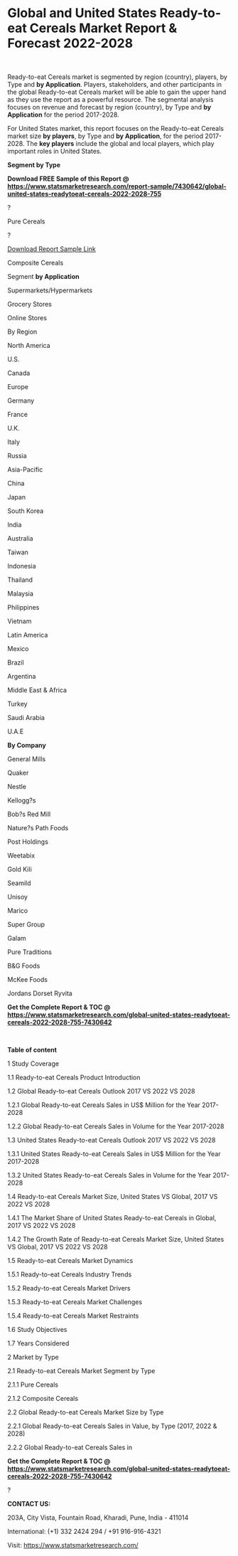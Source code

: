 <h1>Global and United States Ready-to-eat Cereals Market Report & Forecast 2022-2028</h1><br/><p>Ready-to-eat Cereals market is segmented by region (country), players, by Type and <strong>by Application</strong>. Players, stakeholders, and other participants in the global Ready-to-eat Cereals market will be able to gain the upper hand as they use the report as a powerful resource. The segmental analysis focuses on revenue and forecast by region (country), by Type and <strong>by Application</strong> for the period 2017-2028.</p>
 
 
 
 <p>For United States market, this report focuses on the Ready-to-eat Cereals market size <strong>by players</strong>, by Type and <strong>by Application</strong>, for the period 2017-2028. The <strong>key players</strong> include the global and local players, which play important roles in United States.</p>
 
 
 
 <p><strong>Segment by Type</strong></p>
 
 
 
 <div><b>Download FREE Sample of this Report @ <a href="https://www.statsmarketresearch.com/download-free-sample/7430642/global-united-states-readytoeat-cereals-2022-2028-755">https://www.statsmarketresearch.com/report-sample/7430642/global-united-states-readytoeat-cereals-2022-2028-755</a></b></div>
 
 
 
 <p>? </p>
 
 
 
 <p>Pure Cereals</p>
 
 
 
 <p>? </p>
 
 
 
 <p><a href="https://www.statsmarketresearch.com/download-free-sample/7430642/global-united-states-readytoeat-cereals-2022-2028-755">Download Report Sample Link</a></p>
 
 
 
 <p>Composite Cereals</p>
 
 
 
 <p>Segment <strong>by Application</strong></p>
 
 
 
 <p>Supermarkets/Hypermarkets</p>
 
 
 
 <p>Grocery Stores</p>
 
 
 
 <p>Online Stores</p>
 
 
 
 <p>By Region</p>
 
 
 
 <p>North America</p>
 
 
 
 <p>U.S.</p>
 
 
 
 <p>Canada</p>
 
 
 
 <p>Europe</p>
 
 
 
 <p>Germany</p>
 
 
 
 <p>France</p>
 
 
 
 <p>U.K.</p>
 
 
 
 <p>Italy</p>
 
 
 
 <p>Russia</p>
 
 
 
 <p>Asia-Pacific</p>
 
 
 
 <p>China</p>
 
 
 
 <p>Japan</p>
 
 
 
 <p>South Korea</p>
 
 
 
 <p>India</p>
 
 
 
 <p>Australia</p>
 
 
 
 <p>Taiwan</p>
 
 
 
 <p>Indonesia</p>
 
 
 
 <p>Thailand</p>
 
 
 
 <p>Malaysia</p>
 
 
 
 <p>Philippines</p>
 
 
 
 <p>Vietnam</p>
 
 
 
 <p>Latin America</p>
 
 
 
 <p>Mexico</p>
 
 
 
 <p>Brazil</p>
 
 
 
 <p>Argentina</p>
 
 
 
 <p>Middle East & Africa</p>
 
 
 
 <p>Turkey</p>
 
 
 
 <p>Saudi Arabia</p>
 
 
 
 <p>U.A.E</p>
 
 
 
 <p><strong>By Company</strong></p>
 
 
 
 <p>General Mills</p>
 
 
 
 <p>Quaker</p>
 
 
 
 <p>Nestle</p>
 
 
 
 <p>Kellogg?s</p>
 
 
 
 <p>Bob?s Red Mill</p>
 
 
 
 <p>Nature?s Path Foods</p>
 
 
 
 <p>Post Holdings</p>
 
 
 
 <p>Weetabix</p>
 
 
 
 <p>Gold Kili</p>
 
 
 
 <p>Seamild</p>
 
 
 
 <p>Unisoy</p>
 
 
 
 <p>Marico</p>
 
 
 
 <p>Super Group</p>
 
 
 
 <p>Galam</p>
 
 
 
 <p>Pure Traditions</p>
 
 
 
 <p>B&G Foods</p>
 
 
 
 <p>McKee Foods</p>
 
 
 
 <p>Jordans Dorset Ryvita</p>
 
 
 
 <div><b>Get the Complete Report & TOC @ <a href="https://www.statsmarketresearch.com/global-united-states-readytoeat-cereals-2022-2028-755-7430642">https://www.statsmarketresearch.com/global-united-states-readytoeat-cereals-2022-2028-755-7430642</a></b></div>
 
 
 
 <p><br />
 
 <b>Table of content</b></p>
 
 
 
 <p>1 Study Coverage<br />
 
 1.1 Ready-to-eat Cereals Product Introduction<br />
 
 1.2 Global Ready-to-eat Cereals Outlook 2017 VS 2022 VS 2028<br />
 
 1.2.1 Global Ready-to-eat Cereals Sales in US$ Million for the Year 2017-2028<br />
 
 1.2.2 Global Ready-to-eat Cereals Sales in Volume for the Year 2017-2028<br />
 
 1.3 United States Ready-to-eat Cereals Outlook 2017 VS 2022 VS 2028<br />
 
 1.3.1 United States Ready-to-eat Cereals Sales in US$ Million for the Year 2017-2028<br />
 
 1.3.2 United States Ready-to-eat Cereals Sales in Volume for the Year 2017-2028<br />
 
 1.4 Ready-to-eat Cereals Market Size, United States VS Global, 2017 VS 2022 VS 2028<br />
 
 1.4.1 The Market Share of United States Ready-to-eat Cereals in Global, 2017 VS 2022 VS 2028<br />
 
 1.4.2 The Growth Rate of Ready-to-eat Cereals Market Size, United States VS Global, 2017 VS 2022 VS 2028<br />
 
 1.5 Ready-to-eat Cereals Market Dynamics<br />
 
 1.5.1 Ready-to-eat Cereals Industry Trends<br />
 
 1.5.2 Ready-to-eat Cereals Market Drivers<br />
 
 1.5.3 Ready-to-eat Cereals Market Challenges<br />
 
 1.5.4 Ready-to-eat Cereals Market Restraints<br />
 
 1.6 Study Objectives<br />
 
 1.7 Years Considered<br />
 
 2 Market by Type<br />
 
 2.1 Ready-to-eat Cereals Market Segment by Type<br />
 
 2.1.1 Pure Cereals<br />
 
 2.1.2 Composite Cereals<br />
 
 2.2 Global Ready-to-eat Cereals Market Size by Type<br />
 
 2.2.1 Global Ready-to-eat Cereals Sales in Value, by Type (2017, 2022 & 2028)<br />
 
 2.2.2 Global Ready-to-eat Cereals Sales in</p>
 
 
 
 <div><b>Get the Complete Report & TOC @ <a href="https://www.statsmarketresearch.com/global-united-states-readytoeat-cereals-2022-2028-755-7430642">https://www.statsmarketresearch.com/global-united-states-readytoeat-cereals-2022-2028-755-7430642</a></b></div>
 
 
 
 <p>? </p>
 
 
 
 <p><b>CONTACT US:</b><br />
 
 203A, City Vista, Fountain Road, Kharadi, Pune, India - 411014<br />
 
 International: (+1) 332 2424 294 / +91 916-916-4321<br />
 
 Visit: <a href="https://www.statsmarketresearch.com/">https://www.statsmarketresearch.com/</a></p>